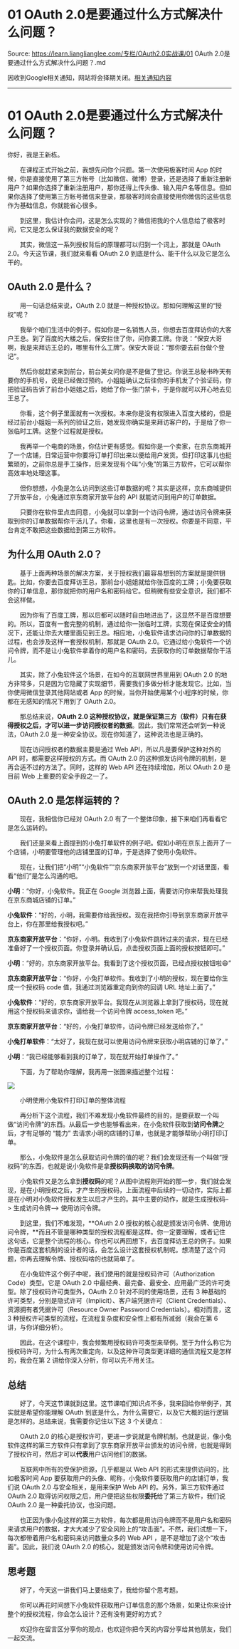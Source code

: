 # 01 OAuth 2.0是要通过什么方式解决什么问题？ 

Source: https://learn.lianglianglee.com/专栏/OAuth2.0实战课/01 OAuth 2.0是要通过什么方式解决什么问题？.md

因收到Google相关通知，网站将会择期关闭。[相关通知内容](https://lumendatabase.org/notices/44265620)

---

# 01 OAuth 2.0是要通过什么方式解决什么问题？

你好，我是王新栋。

　　在课程正式开始之前，我想先问你个问题。第一次使用极客时间 App 的时候，你是直接使用了第三方帐号（比如微信、微博）登录，还是选择了重新注册新用户？如果你选择了重新注册用户，那你还得上传头像、输入用户名等信息。但如果你选择了使用第三方帐号微信来登录，那极客时间会直接使用你微信的这些信息作为基础信息，你就能省心很多。

　　到这里，我估计你会问，这是怎么实现的？微信把我的个人信息给了极客时间，它又是怎么保证我的数据安全的呢？

　　其实，微信这一系列授权背后的原理都可以归到一个词上，那就是 OAuth 2.0。今天这节课，我们就来看看 OAuth 2.0 到底是什么、能干什么以及它是怎么干的。

## OAuth 2.0 是什么？

　　用一句话总结来说，OAuth 2.0 就是一种授权协议。那如何理解这里的“授权”呢？

　　我举个咱们生活中的例子。假如你是一名销售人员，你想去百度拜访你的大客户王总。到了百度的大楼之后，保安拦住了你，问你要工牌。你说：“保安大哥啊，我是来拜访王总的，哪里有什么工牌”。保安大哥说：“那你要去前台做个登记”。

　　然后你就赶紧来到前台，前台美女问你是不是做了登记。你说王总秘书昨天有要你的手机号，说是已经做过预约。小姐姐确认之后往你的手机发了个验证码，你把验证码告诉了前台小姐姐之后，她给了你一张门禁卡，于是你就可以开心地去见王总了。

　　你看，这个例子里面就有一次授权。本来你是没有权限进入百度大楼的，但是经过前台小姐姐一系列的验证之后，她发现你确实是来拜访客户的，于是给了你一张临时工牌。这整个过程就是授权。

　　我再举一个电商的场景，你估计更有感觉。假如你是一个卖家，在京东商城开了一个店铺，日常运营中你要将订单打印出来以便给用户发货。但打印这事儿也挺繁琐的，之前你总是手工操作，后来发现有个叫“小兔”的第三方软件，它可以帮你高效率地处理这事。

　　但你想想，小兔是怎么访问到这些订单数据的呢？其实是这样，京东商城提供了开放平台，小兔通过京东商家开放平台的 API 就能访问到用户的订单数据。

　　只要你在软件里点击同意，小兔就可以拿到一个访问令牌，通过访问令牌来获取到你的订单数据帮你干活儿了。你看，这里也是有一次授权。你要是不同意，平台肯定不敢把这些数据给到第三方软件。

## 为什么用 OAuth 2.0？

　　基于上面两种场景的解决方案，关于授权我们最容易想到的方案就是提供钥匙。比如，你要去百度拜访王总，那前台小姐姐就给你张百度的工牌；小兔要获取你的订单信息，那你就把你的用户名和密码给它。但稍微有些安全意识，我们都不会这样做。

　　因为你有了百度工牌，那以后都可以随时自由地进出了，这显然不是百度想要的。所以，百度有一套完整的机制，通过给你一张临时工牌，实现在保证安全的情况下，还能让你去大楼里面见到王总。相应地，小兔软件请求访问你的订单数据的过程，也会涉及这样一套授权机制，那就是 OAuth 2.0。它通过给小兔软件一个访问令牌，而不是让小兔软件拿着你的用户名和密码，去获取你的订单数据帮你干活儿。

　　其实，除了小兔软件这个场景，在如今的互联网世界里用到 OAuth 2.0 的地方非常多，只是因为它隐藏了实现细节，需要我们多做分析才能发现它。比如，当你使用微信登录其他网站或者 App 的时候，当你开始使用某个小程序的时候，你都在无感知的情况下用到了 OAuth 2.0。

　　那总结来说，**OAuth 2.0 这种授权协议，就是保证第三方（软件）只有在获得授权之后，才可以进一步访问授权者的数据**。因此，我们常常还会听到一种说法，OAuth 2.0 是一种安全协议。现在你知道了，这种说法也是正确的。

　　现在访问授权者的数据主要是通过 Web API，所以凡是要保护这种对外的 API 时，都需要这样授权的方式。而 OAuth 2.0 的这种颁发访问令牌的机制，是再合适不过的方法了。同时，这样的 Web API 还在持续增加，所以 OAuth 2.0 是目前 Web 上重要的安全手段之一了。

## OAuth 2.0 是怎样运转的？

　　现在，我相信你已经对 OAuth 2.0 有了一个整体印象，接下来咱们再看看它是怎么运转的。

　　我们还是来看上面提到的小兔打单软件的例子吧。假如小明在京东上面开了一个店铺，小明要管理他的店铺里面的订单，于是选择了使用小兔软件。

　　现在，让我们把“小明”“小兔软件”“京东商家开放平台”放到一个对话里面，看看“他们”是怎么沟通的吧。

**小明**：“你好，小兔软件。我正在 Google 浏览器上面，需要访问你来帮我处理我在京东商城店铺的订单。”

**小兔软件**：“好的，小明，我需要你给我授权。现在我把你引导到京东商家开放平台上，你在那里给我授权吧。”

**京东商家开放平台**：“你好，小明。我收到了小兔软件跳转过来的请求，现在已经准备好了一个授权页面。你登录并确认后，点击授权页面上面的授权按钮即可。”

**小明**：“好的，京东商家开放平台。我看到了这个授权页面，已经点授权按钮啦😄”

**京东商家开放平台**：“你好，小兔打单软件。我收到了小明的授权，现在要给你生成一个授权码 code 值，我通过浏览器重定向到你的回调 URL 地址上面了。”

**小兔软件**：“好的，京东商家开放平台。我现在从浏览器上拿到了授权码，现在就用这个授权码来请求你，请给我一个访问令牌 access\_token 吧。”

**京东商家开放平台**：“好的，小兔打单软件，访问令牌已经发送给你了。”

**小兔打单软件**：“太好了，我现在就可以使用访问令牌来获取小明店铺的订单了。”

**小明**：“我已经能够看到我的订单了，现在就开始打单操作了。”

　　下面，为了帮助你理解，我再用一张图来描述整个过程：

![](assets/77197844a8f41a33cb68947b1dc9ee79-20220724222937-nje6rtm.png)

　　小明使用小兔软件打印订单的整体流程

　　再分析下这个流程，我们不难发现小兔软件最终的目的，是要获取一个叫做“访问令牌”的东西。从最后一步也能够看出来，在小兔软件获取到**访问令牌**之后，才有足够的 “能力” 去请求小明的店铺的订单，也就是才能够帮助小明打印订单。

　　那么，小兔软件是怎么获取访问令牌的值的呢？我们会发现还有一个叫做“授权码”的东西，也就是说小兔软件是拿**授权码换取的访问令牌**。

　　小兔软件又是怎么拿到**授权码**的呢？从图中流程刚开始的那一步，我们就会发现，是在小明授权之后，才产生的授权码，上面流程中后续的一切动作，实际上都是在小明对小兔软件授权发生以后才产生的。其中主要的动作，就是生成授权码–> 生成访问令牌–> 使用访问令牌。

　　到这里，我们不难发现，**OAuth 2.0 授权的核心就是颁发访问令牌、使用访问令牌，**而且不管是哪种类型的授权流程都是这样。你一定要理解，或者记住这句话，它是整个流程的核心。你也可以再回想下，去百度拜访王总的例子。如果你是百度这套机制的设计者的话，会怎么设计这套授权机制呢。想清楚了这个问题，你再去理解令牌、授权码啥的也就简单了。

　　在小兔软件这个例子中呢，我们使用的就是授权码许可（Authorization Code）类型。它是 OAuth 2.0 中最经典、最完备、最安全、应用最广泛的许可类型。除了授权码许可类型外，OAuth 2.0 针对不同的使用场景，还有 3 种基础的许可类型，分别是隐式许可（Implicit）、客户端凭据许可（Client Credentials）、资源拥有者凭据许可（Resource Owner Password Credentials）。相对而言，这 3 种授权许可类型的流程，在流程复杂度和安全性上都有所减弱（我会在第 6 讲，与你详细分析）。

　　因此，在这个课程中，我会频繁用授权码许可类型来举例。至于为什么称它为授权码许可，为什么有两次重定向，以及这种许可类型更详细的通信流程又是怎样的，我会在第 2 讲给你深入分析，你可以先不用关注。

## 总结

　　好了，今天这节课就到这里。这节课咱们知识点不多，我来回给你举例子，其实就是希望你能理解 OAuth 到底是什么，为什么需要它，以及它大概的运行逻辑是怎样的。总结来说，我需要你记住以下这 3 个关键点：

　　OAuth 2.0 的核心是授权许可，更进一步说就是令牌机制。也就是说，像小兔软件这样的第三方软件只有拿到了京东商家开放平台颁发的访问令牌，也就是得到了授权许可，然后才可以**代表**用户访问他们的数据。

　　互联网中所有的受保护资源，几乎都是以 Web API 的形式来提供访问的，比如极客时间 App 要获取用户的头像、昵称，小兔软件要获取用户的店铺订单，我们说 OAuth 2.0 与安全相关，是用来保护 Web API 的。另外，第三方软件通过 OAuth 2.0 取得访问权限之后，用户便把这些权限**委托**给了第三方软件，我们说 OAuth 2.0 是一种委托协议，也没问题。

　　也正因为像小兔这样的第三方软件，每次都是用访问令牌而不是用户名和密码来请求用户的数据，才大大减少了安全风险上的“攻击面”。不然，我们试想一下，每次都带着用户名和密码来访问数量众多的 Web API ，是不是增加了这个“攻击面”。因此，我们说 OAuth 2.0 的核心，就是颁发访问令牌和使用访问令牌。

## 思考题

　　好了，今天这一讲我们马上要结束了，我给你留个思考题。

　　你可以再花时间想下小兔软件获取用户订单信息的那个场景，如果让你来设计整个的授权流程，你会怎么设计？还有没有更好的方式？

　　欢迎你在留言区分享你的观点，也欢迎你把今天的内容分享给其他朋友，我们一起交流。